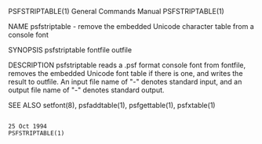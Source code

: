 PSFSTRIPTABLE(1)                                                                        General Commands Manual                                                                       PSFSTRIPTABLE(1)

NAME
       psfstriptable - remove the embedded Unicode character table from a console font

SYNOPSIS
       psfstriptable fontfile outfile

DESCRIPTION
       psfstriptable  reads  a  .psf  format console font from fontfile, removes the embedded Unicode font table if there is one, and writes the result to outfile.  An input file name of "-" denotes
       standard input, and an output file name of "-" denotes standard output.

SEE ALSO
       setfont(8), psfaddtable(1), psfgettable(1), psfxtable(1)

                                                                                              25 Oct 1994                                                                             PSFSTRIPTABLE(1)
